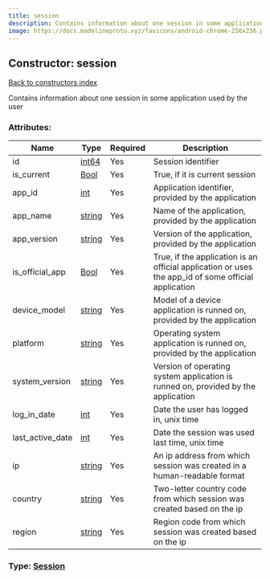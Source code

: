 ```yaml
---
title: session
description: Contains information about one session in some application used by the user
image: https://docs.madelineproto.xyz/favicons/android-chrome-256x256.png
---
```

## Constructor: session  
[Back to constructors index](index.md)



Contains information about one session in some application used by the user

### Attributes:

| Name     |    Type       | Required | Description |
|----------|---------------|----------|-------------|
|id|[int64](../constructors/int64.md) | Yes|Session identifier|
|is\_current|[Bool](../types/Bool.md) | Yes|True, if it is current session|
|app\_id|[int](../types/int.md) | Yes|Application identifier, provided by the application|
|app\_name|[string](../types/string.md) | Yes|Name of the application, provided by the application|
|app\_version|[string](../types/string.md) | Yes|Version of the application, provided by the application|
|is\_official\_app|[Bool](../types/Bool.md) | Yes|True, if the application is an official application or uses the app_id of some official application|
|device\_model|[string](../types/string.md) | Yes|Model of a device application is runned on, provided by the application|
|platform|[string](../types/string.md) | Yes|Operating system application is runned on, provided by the application|
|system\_version|[string](../types/string.md) | Yes|Version of operating system application is runned on, provided by the application|
|log\_in\_date|[int](../types/int.md) | Yes|Date the user has logged in, unix time|
|last\_active\_date|[int](../types/int.md) | Yes|Date the session was used last time, unix time|
|ip|[string](../types/string.md) | Yes|An ip address from which session was created in a human-readable format|
|country|[string](../types/string.md) | Yes|Two-letter country code from which session was created based on the ip|
|region|[string](../types/string.md) | Yes|Region code from which session was created based on the ip|



### Type: [Session](../types/Session.md)


